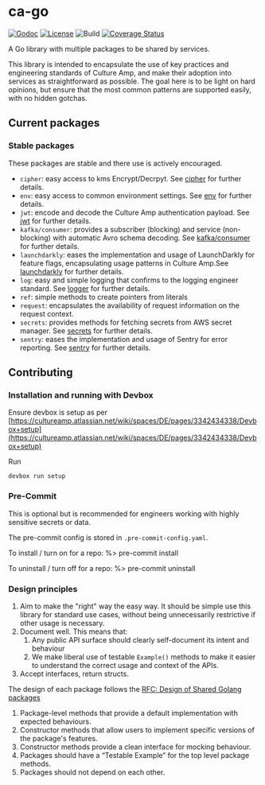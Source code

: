 # ca-go

[![Godoc](https://img.shields.io/badge/godoc-reference-blue.svg)](https://pkg.go.dev/github.com/cultureamp/ca-go)
[![License](https://img.shields.io/github/license/cultureamp/ca-go)](https://github.com/cultureamp/ca-go/blob/main/LICENSE.txt)
![Build](https://github.com/cultureamp/ca-go/workflows/pipeline/badge.svg)
[![Coverage Status](https://coveralls.io/repos/github/cultureamp/ca-go/badge.svg?branch=main)](https://coveralls.io/github/cultureamp/ca-go?branch=main)

A Go library with multiple packages to be shared by services.

This library is intended to encapsulate the use of key practices and engineering standards of Culture Amp, and make their adoption into services as straightforward as possible. The goal here is to be light on hard opinions, but ensure that the most common patterns are supported easily, with no hidden gotchas.

## Current packages

### Stable packages

These packages are stable and there use is actively encouraged.

- `cipher`: easy access to kms Encrypt/Decrpyt. See [cipher](cipher/README.md) for further details.
- `env`: easy access to common environment settings. See [env](env/README.md) for further details.
- `jwt`: encode and decode the Culture Amp authentication payload. See [jwt](jwt/README.md) for further details.
- `kafka/consumer`: provides a subscriber (blocking) and service (non-blocking) with automatic Avro schema decoding. See [kafka/consumer](kafka/consumer/README.md) for further details.
- `launchdarkly`: eases the implementation and usage of LaunchDarkly for feature flags, encapsulating usage patterns in
Culture Amp.See [launchdarkly](launchdarkly/LAUNCHDARKLY.md) for further details.
- `log`: easy and simple logging that confirms to the logging engineer standard.
See [logger](log/README.md) for further details.
- `ref`: simple methods to create pointers from literals
- `request`: encapsulates the availability of request information on the request context.
- `secrets`: provides methods for fetching secrets from AWS secret manager.
See [secrets](secrets/README.md) for further details.
- `sentry`: eases the implementation and usage of Sentry for error reporting.
See [sentry](sentry/SENTRY.md) for further details.

## Contributing

### Installation and running with Devbox

Ensure devbox is setup as per [https://cultureamp.atlassian.net/wiki/spaces/DE/pages/3342434338/Devbox+setup](https://cultureamp.atlassian.net/wiki/spaces/DE/pages/3342434338/Devbox+setup)

Run
```
devbox run setup
```

### Pre-Commit

This is optional but is recommended for engineers working with highly sensitive secrets or data.

The pre-commit config is stored in `.pre-commit-config.yaml`.

To install / turn on for a repo:
%> pre-commit install

To uninstall / turn off for a repo:
%> pre-commit uninstall

### Design principles

1. Aim to make the "right" way the easy way. It should be simple use this library for standard use cases, without being unnecessarily restrictive if other usage is necessary.
1. Document well. This means that:
   1. Any public API surface should clearly self-document its intent and behaviour
   1. We make liberal use of testable `Example()` methods to make it easier to understand the correct usage and context of the APIs.
1. Accept interfaces, return structs.

The design of each package follows the [RFC: Design of Shared Golang packages](https://cultureamp.atlassian.net/wiki/spaces/TV/pages/3522429030/RFC+Design+of+shared+Golang+packages)

1. Package-level methods that provide a default implementation with expected behaviours.
1. Constructor methods that allow users to implement specific versions of the package's features.
1. Constructor methods provide a clean interface for mocking behaviour.
1. Packages should have a “Testable Example” for the top level package methods.
1. Packages should not depend on each other.
